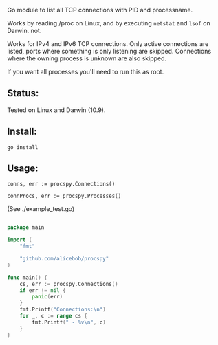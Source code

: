 Go module to list all TCP connections with PID and processname.

Works by reading /proc on Linux, and by executing `netstat` and `lsof` on Darwin.
not.

Works for IPv4 and IPv6 TCP connections. Only active connections are listed, ports where something is only listening are skipped. Connections where the owning process is unknown are also skipped.

If you want all processes you'll need to run this as root.

Status:
-------

Tested on Linux and Darwin (10.9).

Install:
--------

`go install`

Usage:
------

`conns, err := procspy.Connections()`

`connProcs, err := procspy.Processes()`

(See ./example\_test.go)

``` go

package main

import (
	"fmt"

	"github.com/alicebob/procspy"
)

func main() {
	cs, err := procspy.Connections()
	if err != nil {
		panic(err)
	}
	fmt.Printf("Connections:\n")
	for _, c := range cs {
		fmt.Printf(" - %v\n", c)
	}
}
```
